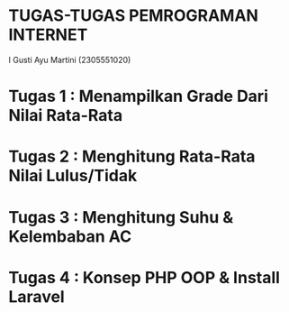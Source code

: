 TUGAS-TUGAS PEMROGRAMAN INTERNET
================================

 
I Gusti Ayu Martini	(2305551020)


Tugas 1 : Menampilkan Grade Dari Nilai Rata-Rata
================================================
Tugas 2 : Menghitung Rata-Rata Nilai Lulus/Tidak
================================================
Tugas 3 : Menghitung Suhu & Kelembaban AC
================================================
Tugas 4 : Konsep PHP OOP & Install Laravel
================================================


